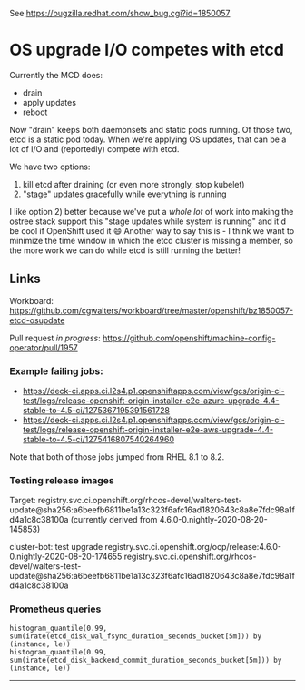 See https://bugzilla.redhat.com/show_bug.cgi?id=1850057

# OS upgrade I/O competes with etcd

Currently the MCD does:

- drain
- apply updates
- reboot

Now "drain" keeps both daemonsets and static pods running.  Of those two, etcd is a static pod today.  When we're applying OS updates, that can be a lot of I/O and (reportedly) compete with etcd.

We have two options:

1. kill etcd after draining (or even more strongly, stop kubelet)
1. "stage" updates gracefully while everything is running

I like option 2) better because we've put a *whole lot* of work into making the ostree stack support this "stage updates while system is running" and it'd be cool if OpenShift used it :smile:   Another way to say this is - I think we want to minimize the time window in which the etcd cluster is missing a member, so the more work we can do while etcd is still running the better!

## Links

Workboard: https://github.com/cgwalters/workboard/tree/master/openshift/bz1850057-etcd-osupdate

Pull request *in progress*: https://github.com/openshift/machine-config-operator/pull/1957

### Example failing jobs:

- https://deck-ci.apps.ci.l2s4.p1.openshiftapps.com/view/gcs/origin-ci-test/logs/release-openshift-origin-installer-e2e-azure-upgrade-4.4-stable-to-4.5-ci/1275367195391561728
- https://deck-ci.apps.ci.l2s4.p1.openshiftapps.com/view/gcs/origin-ci-test/logs/release-openshift-origin-installer-e2e-aws-upgrade-4.4-stable-to-4.5-ci/1275416807540264960

Note that both of those jobs jumped from RHEL 8.1 to 8.2.

### Testing release images

Target: registry.svc.ci.openshift.org/rhcos-devel/walters-test-update@sha256:a6beefb6811be1a13c323f6afc16ad1820643c8a8e7fdc98a1fd4a1c8c38100a
(currently derived from 4.6.0-0.nightly-2020-08-20-145853)

cluster-bot: test upgrade registry.svc.ci.openshift.org/ocp/release:4.6.0-0.nightly-2020-08-20-174655 registry.svc.ci.openshift.org/rhcos-devel/walters-test-update@sha256:a6beefb6811be1a13c323f6afc16ad1820643c8a8e7fdc98a1fd4a1c8c38100a 

### Prometheus queries

```
histogram_quantile(0.99, sum(irate(etcd_disk_wal_fsync_duration_seconds_bucket[5m])) by (instance, le)) 
histogram_quantile(0.99, sum(irate(etcd_disk_backend_commit_duration_seconds_bucket[5m])) by (instance, le))
```

---

